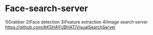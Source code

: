 # Face-search-server

1)Grabber
2)Face detection
3)Feature extraction
4)Image search server
https://github.com/AKSHAYUBHAT/VisualSearchServer

